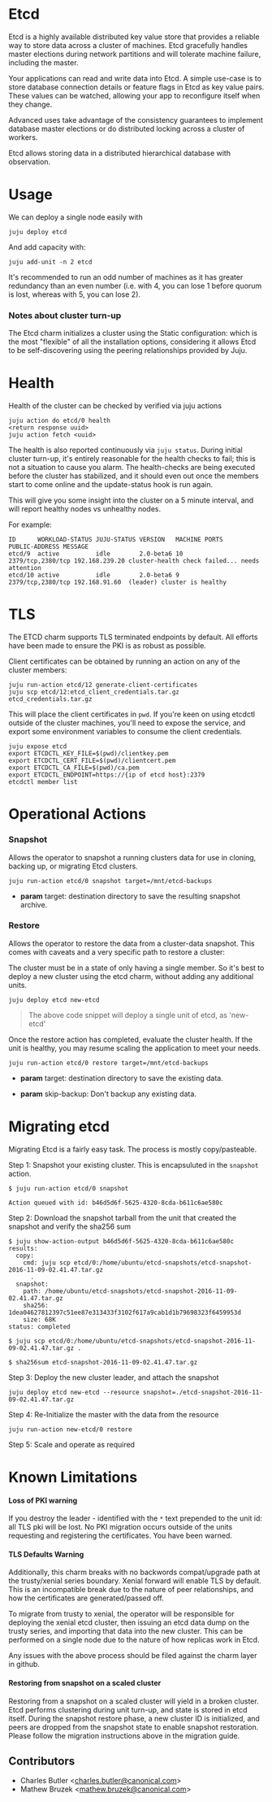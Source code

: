 # Etcd

Etcd is a highly available distributed key value store that provides a reliable
way to store data across a cluster of machines. Etcd gracefully handles master
elections during network partitions and will tolerate machine failure,
including the master.

Your applications can read and write data into Etcd. A simple use-case is to
store database connection details or feature flags in Etcd as key value pairs.
These values can be watched, allowing your app to reconfigure itself when they
change.

Advanced uses take advantage of the consistency guarantees to implement
database master elections or do distributed locking across a cluster of
workers.

Etcd allows storing data in a distributed hierarchical database with
observation.

# Usage

We can deploy a single node easily with

```shell
juju deploy etcd
```
And add capacity with:

```shell
juju add-unit -n 2 etcd
```

It's recommended to run an odd number of machines as it has greater redundancy
than an even number (i.e. with 4, you can lose 1 before quorum is lost, whereas
with 5, you can lose 2).

### Notes about cluster turn-up

The Etcd charm initializes a cluster using the Static configuration: which
is the most "flexible" of all the installation options, considering it allows
Etcd to be self-discovering using the peering relationships provided by
Juju.

# Health
Health of the cluster can be checked by verified via juju actions

```shell
juju action do etcd/0 health
<return response uuid>
juju action fetch <uuid>

```

The health is also reported continuously via `juju status`. During initial
cluster turn-up, it's entirely reasonable for the health checks to fail; this
is not a situation to cause you alarm. The health-checks are being executed
before the cluster has stabilized, and it should even out once the members
start to come online and the update-status hook is run again.

This will give you some insight into the cluster on a 5 minute interval, and
will report healthy nodes vs unhealthy nodes.

For example:

```shell
ID      WORKLOAD-STATUS JUJU-STATUS VERSION   MACHINE PORTS             PUBLIC-ADDRESS MESSAGE
etcd/9  active          idle        2.0-beta6 10      2379/tcp,2380/tcp 192.168.239.20 cluster-health check failed... needs attention
etcd/10 active          idle        2.0-beta6 9       2379/tcp,2380/tcp 192.168.91.60  (leader) cluster is healthy
```

# TLS

The ETCD charm supports TLS terminated endpoints by default. All efforts have
been made to ensure the PKI is as robust as possible.

Client certificates can be obtained by running an action on any of the cluster
members:

```shell
juju run-action etcd/12 generate-client-certificates
juju scp etcd/12:etcd_client_credentials.tar.gz etcd_credentials.tar.gz
```

This will place the client certificates in `pwd`. If you're keen on using
etcdctl outside of the cluster machines,  you'll need to expose the service,
and export some environment variables to consume the client credentials.

```shell
juju expose etcd
export ETCDCTL_KEY_FILE=$(pwd)/clientkey.pem
export ETCDCTL_CERT_FILE=$(pwd)/clientcert.pem
export ETCDCTL_CA_FILE=$(pwd)/ca.pem
export ETCDCTL_ENDPOINT=https://{ip of etcd host}:2379
etcdctl member list
```

# Operational Actions

### Snapshot

Allows the operator to snapshot a running clusters data for use in cloning,
backing up, or migrating Etcd clusters. 

```
juju run-action etcd/0 snapshot target=/mnt/etcd-backups
```

- **param** target: destination directory to save the resulting snapshot archive.


### Restore

Allows the operator to restore the data from a cluster-data snapshot. This
comes with caveats and a very specific path to restore a cluster:

The cluster must be in a state of only having a single member. So it's best to
deploy a new cluster using the etcd charm, without adding any additional units.

```
juju deploy etcd new-etcd
```

> The above code snippet will deploy a single unit of etcd, as 'new-etcd'

Once the restore action has completed, evaluate the cluster health. If the unit
is healthy, you may resume scaling the application to meet your needs.


```
juju run-action etcd/0 restore target=/mnt/etcd-backups
```

- **param** target: destination directory to save the existing data.

- **param** skip-backup: Don't backup any existing data.


# Migrating etcd

Migrating Etcd is a fairly easy task. The process is mostly copy/pasteable.

Step 1: Snapshot your existing cluster. This is encapsuluted in the `snapshot`
action.

```
$ juju run-action etcd/0 snapshot

Action queued with id: b46d5d6f-5625-4320-8cda-b611c6ae580c
```

Step 2: Download the snapshot tarball from the unit that created the snapshot
and verify the sha256 sum

```
$ juju show-action-output b46d5d6f-5625-4320-8cda-b611c6ae580c
results:
  copy:
    cmd: juju scp etcd/0:/home/ubuntu/etcd-snapshots/etcd-snapshot-2016-11-09-02.41.47.tar.gz
      .
  snapshot:
    path: /home/ubuntu/etcd-snapshots/etcd-snapshot-2016-11-09-02.41.47.tar.gz
    sha256: 1dea04627812397c51ee87e313433f3102f617a9cab1d1b79698323f6459953d
    size: 68K
status: completed

$ juju scp etcd/0:/home/ubuntu/etcd-snapshots/etcd-snapshot-2016-11-09-02.41.47.tar.gz .

$ sha256sum etcd-snapshot-2016-11-09-02.41.47.tar.gz
```

Step 3: Deploy the new cluster leader, and attach the snapshot

```
juju deploy etcd new-etcd --resource snapshot=./etcd-snapshot-2016-11-09-02.41.47.tar.gz
```

Step 4: Re-Initialize the master with the data from the resource

```
juju run-action new-etcd/0 restore
```

Step 5: Scale and operate as required


# Known Limitations

#### Loss of PKI warning
If you destroy the leader - identified with the `*` text prepended to
the unit id: all TLS pki will be lost. No PKI migration occurs outside
of the units requesting and registering the certificates. You have been warned.

#### TLS Defaults Warning
Additionally, this charm breaks with no backwords compat/upgrade path at the trusty/xenial
series boundary. Xenial forward will enable TLS by default. This is an incompatible break
due to the nature of peer relationships, and how the certificates are generated/passed off.

To migrate from trusty to xenial, the operator will be responsible for deploying the
xenial etcd cluster, then issuing an etcd data dump on the trusty series, and importing
that data into the new cluster. This can be performed on a single node due to the
nature of how replicas work in Etcd.

Any issues with the above process should be filed against the charm layer in github.

#### Restoring from snapshot on a scaled cluster

Restoring from a snapshot on a scaled cluster will yield in a broken cluster.
Etcd performs clustering during unit turn-up, and state is stored in etcd itself.
During the snapshot restore phase, a new cluster ID is initialized, and peers
are dropped from the snapshot state to enable snapshot restoration. Please
follow the migration instructions above in the migration guide.

## Contributors

- Charles Butler &lt;[charles.butler@canonical.com](mailto:charles.butler@canonical.com)&gt;
- Mathew Bruzek  &lt;[mathew.bruzek@canonical.com](mailto:mathew.bruzek@canonical.com)&gt;
